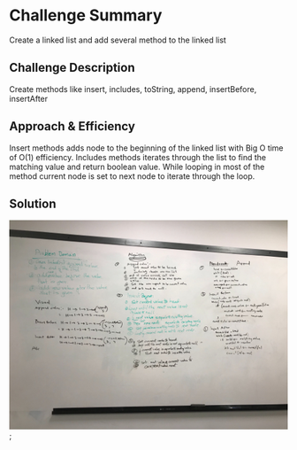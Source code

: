 # Challenge Summary
Create a linked list and add several method to the linked list


## Challenge Description
Create methods like insert, includes, toString, append, insertBefore, insertAfter


## Approach & Efficiency
<!-- What approach did you take? Why? What is the Big O space/time for this approach? -->
Insert methods adds node to the beginning of the linked list with Big O time of O(1) efficiency. 
Includes methods iterates through the list to find the matching value and return boolean value.
While looping in most of the method current node is set to next node to iterate through the loop. 

## Solution
<!-- Embedded whiteboard image -->

![White Board image](../assets/linkedList.jpg);